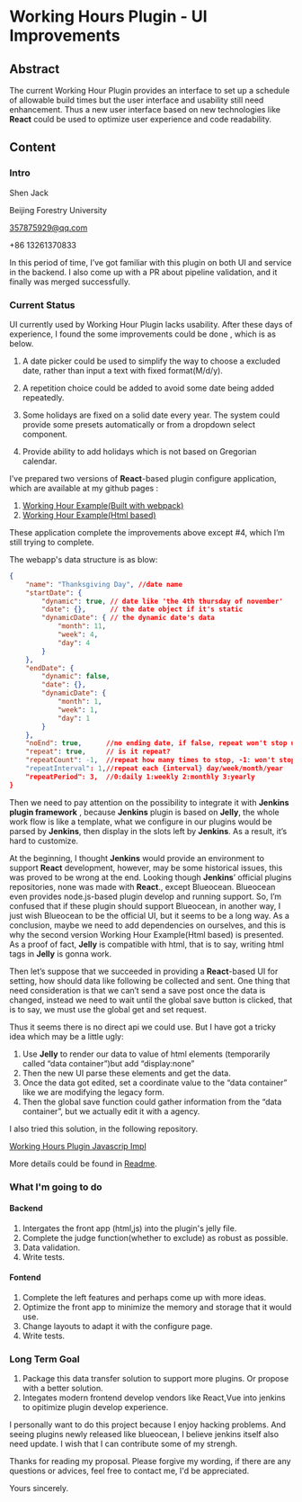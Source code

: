 # Working Hours Plugin - UI Improvements
## Abstract

The current Working Hour Plugin provides an interface to set up a schedule of allowable build times but the user interface and usability still need enhancement. Thus a new user interface based on new technologies like **React** could be used to optimize user experience and code readability.

## Content


### Intro
Shen Jack

Beijing Forestry University

357875929@qq.com

+86 13261370833

In this period of time, I’ve got familiar with this plugin on both UI and service in the backend. I also come up with a PR about pipeline validation, and it finally was merged successfully.
### Current Status
UI currently used by Working Hour Plugin lacks usability. After these days of experience, I found the some improvements could be done , which is as below.

1. A date picker could be used to simplify the way to choose a excluded date, rather than input a text with fixed format(M/d/y).

2. A repetition choice could be added to avoid some date being added repeatedly.

3. Some holidays are fixed on a solid date every year. The system could provide some presets automatically or from a dropdown select component.

4. Provide ability to add holidays which is not based on Gregorian calendar.	

I’ve prepared two versions of **React**-based plugin configure application, which are available at my github pages : 
1. [Working Hour Example(Built with webpack)](https://shenjack.github.io/working-hour-example/webpack)
2. [Working Hour Example(Html based)](https://shenjack.github.io/working-hour-example/html/)

These application complete the improvements above except #4, which I’m still trying to complete.

The webapp's data structure is as blow:
```json
{
    "name": "Thanksgiving Day", //date name
    "startDate": {
        "dynamic": true, // date like 'the 4th thursday of november'
        "date": {},      // the date object if it's static 
        "dynamicDate": { // the dynamic date's data
            "month": 11,
            "week": 4,
            "day": 4
        }
    },
    "endDate": {
        "dynamic": false,
        "date": {},
        "dynamicDate": {
            "month": 1,
            "week": 1,
            "day": 1
        }
    },
    "noEnd": true,      //no ending date, if false, repeat won't stop until the endDate field
    "repeat": true,     // is it repeat?
    "repeatCount": -1,  //repeat how many times to stop, -1: won't stop
    "repeatInterval": 1,//repeat each {interval} day/week/month/year
    "repeatPeriod": 3,  //0:daily 1:weekly 2:monthly 3:yearly
}
```

Then we need to pay attention on the possibility to integrate it with ****Jenkins** plugin framework** , because **Jenkins** plugin is based on **Jelly**, the whole work flow is like a template, what we configure in our plugins would be parsed by **Jenkins**, then display in the slots left by **Jenkins**. As a result, it’s hard to customize.

At the beginning, I thought **Jenkins** would provide an environment to support ****React**** development, however, may be some historical issues, this was proved to be wrong at the end. Looking though **Jenkins**’ official plugins repositories, none was made with ****React****., except Blueocean. Blueocean even provides node.js-based plugin develop and running support.
So, I’m confused that if these plugin should support Blueocean, in another way, I just wish Blueocean to be the official UI, but it seems to be a long way.
As a conclusion, maybe we need to add dependencies on ourselves, and this is why the second version Working Hour Example(Html based) is presented. As a proof of fact, **Jelly** is compatible with html, that is to say, writing html tags in **Jelly** is gonna work.

Then let’s suppose that we succeeded in providing a ****React****-based UI for setting, how should data like following be collected and sent. One thing that need consideration is that we can’t send a save post once the data is changed, instead we need to wait until the global save button is clicked, that is to say, we must use the global get and set request.

Thus it seems there is no direct api we could use. But I have got a tricky idea which may be a little ugly:
1. Use **Jelly** to render our data to value of html elements (temporarily called “data container”)but add “display:none”
2. Then the new UI parse these elements and get the data.
3. Once the data got edited, set a coordinate value to the “data container” like we are modifying the legacy form.
4. Then the global save function could gather information from the “data container”, but we actually edit it with a agency.

I also tried this solution, in the following repository.

[Working Hours Plugin Javascrip Impl](https://github.com/ShenJack/working-hours-javascript-impl
)

More details could be found in [Readme](https://github.com/ShenJack/working-hours-javascript-impl/blob/master/README.md).


### What I'm going to do
#### Backend
1. Intergates the front app (html,js) into the plugin's jelly file.
2. Complete the judge function(whether to exclude) as robust as possible. 
3. Data validation.
4. Write tests.

#### Fontend
1. Complete the left features and perhaps come up with more ideas.
2. Optimize the front app to minimize the memory and storage that it would use.
3. Change layouts to adapt it with the configure page.
4. Write tests.

### Long Term Goal

1. Package this data transfer solution to support more plugins. Or propose with a better solution.
2. Integates modern frontend develop vendors like React,Vue into jenkins to opitimize plugin develop experience.

I personally want to do this project because I enjoy hacking problems. And seeing plugins newly released like blueocean, I believe jenkins itself also need update. I wish that I can contribute some of my strengh.

Thanks for reading my proposal. Please forgive my wording, if there are any questions or advices, feel free to contact me, I'd be appreciated.

Yours sincerely.